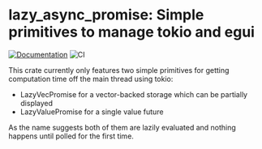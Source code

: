 # lazy_async_promise: Simple primitives to manage tokio and egui
[![Documentation](https://docs.rs/lazy_async_promise/badge.svg)](https://docs.rs/lazy_async_promise)
![CI](https://github.com/ChrisRega/lazy_async_promise/actions/workflows/rust.yml/badge.svg?branch=main "CI")

This crate currently only features two simple primitives for getting computation time off the main thread using tokio:
- LazyVecPromise for a vector-backed storage which can be partially displayed
- LazyValuePromise for a single value future

As the name suggests both of them are lazily evaluated and nothing happens until polled for the first time.